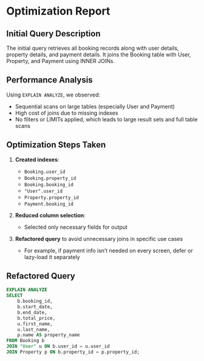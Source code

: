 # Optimization Report

## Initial Query Description

The initial query retrieves all booking records along with user details, property details, and payment details. It joins the Booking table with User, Property, and Payment using INNER JOINs.

## Performance Analysis

Using `EXPLAIN ANALYZE`, we observed:

- Sequential scans on large tables (especially User and Payment)
- High cost of joins due to missing indexes
- No filters or LIMITs applied, which leads to large result sets and full table scans

## Optimization Steps Taken

1. **Created indexes**:
   - `Booking.user_id`
   - `Booking.property_id`
   - `Booking.booking_id`
   - `"User".user_id`
   - `Property.property_id`
   - `Payment.booking_id`

2. **Reduced column selection**:
   - Selected only necessary fields for output

3. **Refactored query** to avoid unnecessary joins in specific use cases
   - For example, if payment info isn’t needed on every screen, defer or lazy-load it separately

## Refactored Query

```sql
EXPLAIN ANALYZE
SELECT 
    b.booking_id,
    b.start_date,
    b.end_date,
    b.total_price,
    u.first_name,
    u.last_name,
    p.name AS property_name
FROM Booking b
JOIN "User" u ON b.user_id = u.user_id
JOIN Property p ON b.property_id = p.property_id;

